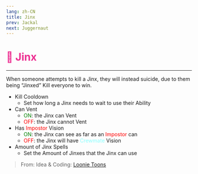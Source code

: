 ```yaml
---
lang: zh-CN
title: Jinx
prev: Jackal
next: Juggernaut
---
```


# <font color="#ed2f91">🤞 <b>Jinx</b></font> <Badge text="Killing" type="tip" vertical="middle"/>

***

When someone attempts to kill a Jinx, they will instead suicide, due to them being “Jinxed” Kill everyone to win.

- Kill Cooldown
  - Set how long a Jinx needs to wait to use their Ability
- Can Vent
  - <font color=green>ON</font>: the Jinx can Vent
  - <font color=red>OFF</font>: the Jinx cannot Vent
- Has <font color=red>Impostor</font> Vision
  - <font color=green>ON</font>: the Jinx can see as far as an <font color=red>Impostor</font> can
  - <font color=red>OFF</font>: the Jinx will have <font color=#8cffff>Crewmate</font> Vision
- Amount of Jinx Spells
  - Set the Amount of Jinxes that the Jinx can use

> From: Idea & Coding: [Loonie Toons](https://github.com/Loonie-Toons)
